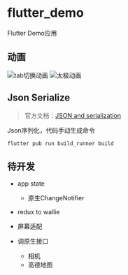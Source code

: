 # flutter_demo

Flutter Demo应用

## 动画

![tab切换动画](https://github.com/xionghaoo/flutter_demo/other_files/tab切换动画.gif)
![太极动画](https://github.com/xionghaoo/flutter_demo/other_files/太极动画.gif)

## Json Serialize
> 官方文档：[JSON and serialization](https://flutter.dev/docs/development/data-and-backend/json)

Json序列化，代码手动生成命令
```
flutter pub run build_runner build
```

## 待开发

+ app state
    + 原生ChangeNotifier

+ redux to wallie

+ 屏幕适配

+ 调原生接口
    + 相机
    + 高德地图
    